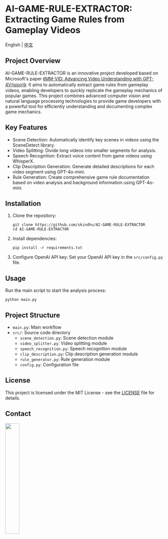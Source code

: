 # AI-GAME-RULE-EXTRACTOR: Extracting Game Rules from Gameplay Videos

English | [中文](README_zh-CN.md)

## Project Overview

AI-GAME-RULE-EXTRACTOR is an innovative project developed based on Microsoft's paper [《MM-VID: Advancing Video Understanding with GPT-4V(ision)》](https://arxiv.org/abs/2310.19773). It aims to automatically extract game rules from gameplay videos, enabling developers to quickly replicate the gameplay mechanics of popular games. This project combines advanced computer vision and natural language processing technologies to provide game developers with a powerful tool for efficiently understanding and documenting complex game mechanics.

## Key Features

- Scene Detection: Automatically identify key scenes in videos using the SceneDetect library.
- Video Splitting: Divide long videos into smaller segments for analysis.
- Speech Recognition: Extract voice content from game videos using WhisperX.
- Clip Description Generation: Generate detailed descriptions for each video segment using GPT-4o-mini.
- Rule Generation: Create comprehensive game rule documentation based on video analysis and background information using GPT-4o-mini.

## Installation

1. Clone the repository:
   ```
   git clone https://github.com/skindhu/AI-GAME-RULE-EXTRACTOR
   cd AI-GAME-RULE-EXTRACTOR
   ```

2. Install dependencies:
   ```
   pip install -r requirements.txt
   ```

3. Configure OpenAI API key:
   Set your OpenAI API key in the `src/config.py` file.

## Usage

Run the main script to start the analysis process:

```
python main.py
```

## Project Structure

- `main.py`: Main workflow
- `src/`: Source code directory
  - `scene_detection.py`: Scene detection module
  - `video_splitter.py`: Video splitting module
  - `speech_recognition.py`: Speech recognition module
  - `clip_description.py`: Clip description generation module
  - `rule_generator.py`: Rule generation module
  - `config.py`: Configuration file

## License

This project is licensed under the MIT License - see the [LICENSE](LICENSE) file for details.

## Contact
<img src="https://wechat-account-1251781786.cos.ap-guangzhou.myqcloud.com/wechat_account.jpeg" width="30%">
